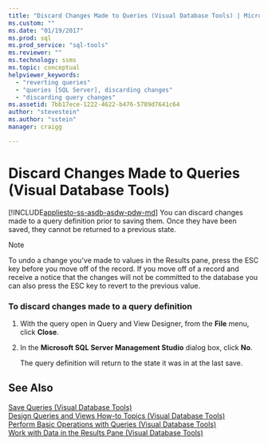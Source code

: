```yaml
---
title: "Discard Changes Made to Queries (Visual Database Tools) | Microsoft Docs"
ms.custom: ""
ms.date: "01/19/2017"
ms.prod: sql
ms.prod_service: "sql-tools"
ms.reviewer: ""
ms.technology: ssms
ms.topic: conceptual
helpviewer_keywords: 
  - "reverting queries"
  - "queries [SQL Server], discarding changes"
  - "discarding query changes"
ms.assetid: 7bb17ece-1222-4622-b476-5789d7641c64
author: "stevestein"
ms.author: "sstein"
manager: craigg

---
```

# Discard Changes Made to Queries (Visual Database Tools)
[!INCLUDE[appliesto-ss-asdb-asdw-pdw-md](../../includes/appliesto-ss-asdb-asdw-pdw-md.md)]
You can discard changes made to a query definition prior to saving them. Once they have been saved, they cannot be returned to a previous state.  
  
> [!NOTE]  
> To undo a change you've made to values in the Results pane, press the ESC key before you move off of the record. If you move off of a record and receive a notice that the changes will not be committed to the database you can also press the ESC key to revert to the previous value.  
  
### To discard changes made to a query definition  
  
1.  With the query open in Query and View Designer, from the **File** menu, click **Close**.  
  
2.  In the **Microsoft SQL Server Management Studio** dialog box, click **No**.  
  
    The query definition will return to the state it was in at the last save.  
  
## See Also  
[Save Queries (Visual Database Tools)](../../ssms/visual-db-tools/save-queries-visual-database-tools.md)  
[Design Queries and Views How-to Topics (Visual Database Tools)](../../ssms/visual-db-tools/design-queries-and-views-how-to-topics-visual-database-tools.md)  
[Perform Basic Operations with Queries (Visual Database Tools)](../../ssms/visual-db-tools/perform-basic-operations-with-queries-visual-database-tools.md)  
[Work with Data in the Results Pane (Visual Database Tools)](../../ssms/visual-db-tools/work-with-data-in-the-results-pane-visual-database-tools.md)  
  

